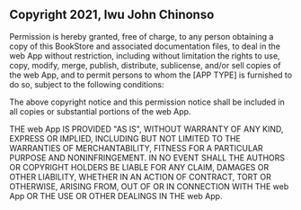 ## Copyright 2021, Iwu John Chinonso

Permission is hereby granted, free of charge, to any person obtaining a copy of this BookStore and associated documentation files, to deal in the web App without restriction, including without limitation the rights to use, copy, modify, merge, publish, distribute, sublicense, and/or sell copies of the web App, and to permit persons to whom the [APP TYPE] is furnished to do so, subject to the following conditions:

The above copyright notice and this permission notice shall be included in all copies or substantial portions of the web App.

THE web App IS PROVIDED "AS IS", WITHOUT WARRANTY OF ANY KIND, EXPRESS OR IMPLIED, INCLUDING BUT NOT LIMITED TO THE WARRANTIES OF MERCHANTABILITY, FITNESS FOR A PARTICULAR PURPOSE AND NONINFRINGEMENT. IN NO EVENT SHALL THE AUTHORS OR COPYRIGHT HOLDERS BE LIABLE FOR ANY CLAIM, DAMAGES OR OTHER LIABILITY, WHETHER IN AN ACTION OF CONTRACT, TORT OR OTHERWISE, ARISING FROM, OUT OF OR IN CONNECTION WITH THE web App OR THE USE OR OTHER DEALINGS IN THE web App.
